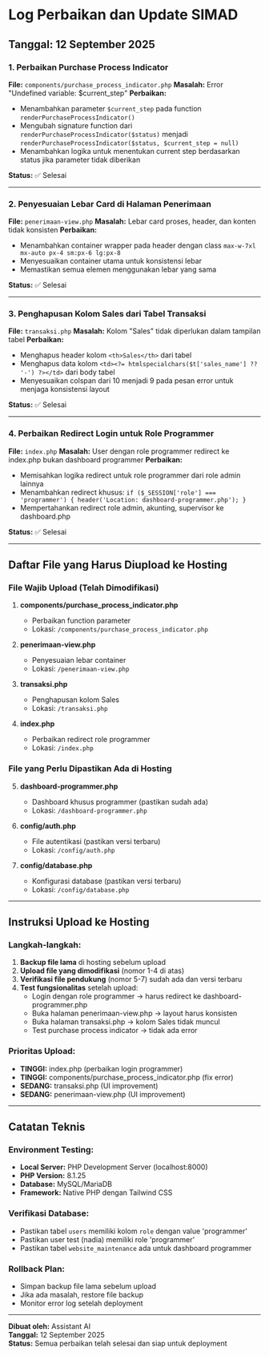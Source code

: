 # Log Perbaikan dan Update SIMAD

## Tanggal: 12 September 2025

### 1. Perbaikan Purchase Process Indicator
**File:** `components/purchase_process_indicator.php`
**Masalah:** Error "Undefined variable: $current_step"
**Perbaikan:**
- Menambahkan parameter `$current_step` pada function `renderPurchaseProcessIndicator()`
- Mengubah signature function dari `renderPurchaseProcessIndicator($status)` menjadi `renderPurchaseProcessIndicator($status, $current_step = null)`
- Menambahkan logika untuk menentukan current step berdasarkan status jika parameter tidak diberikan

**Status:** ✅ Selesai

---

### 2. Penyesuaian Lebar Card di Halaman Penerimaan
**File:** `penerimaan-view.php`
**Masalah:** Lebar card proses, header, dan konten tidak konsisten
**Perbaikan:**
- Menambahkan container wrapper pada header dengan class `max-w-7xl mx-auto px-4 sm:px-6 lg:px-8`
- Menyesuaikan container utama untuk konsistensi lebar
- Memastikan semua elemen menggunakan lebar yang sama

**Status:** ✅ Selesai

---

### 3. Penghapusan Kolom Sales dari Tabel Transaksi
**File:** `transaksi.php`
**Masalah:** Kolom "Sales" tidak diperlukan dalam tampilan tabel
**Perbaikan:**
- Menghapus header kolom `<th>Sales</th>` dari tabel
- Menghapus data kolom `<td><?= htmlspecialchars($t['sales_name'] ?? '-') ?></td>` dari body tabel
- Menyesuaikan colspan dari 10 menjadi 9 pada pesan error untuk menjaga konsistensi layout

**Status:** ✅ Selesai

---

### 4. Perbaikan Redirect Login untuk Role Programmer
**File:** `index.php`
**Masalah:** User dengan role programmer redirect ke index.php bukan dashboard programmer
**Perbaikan:**
- Memisahkan logika redirect untuk role programmer dari role admin lainnya
- Menambahkan redirect khusus: `if ($_SESSION['role'] === 'programmer') { header('Location: dashboard-programmer.php'); }`
- Mempertahankan redirect role admin, akunting, supervisor ke dashboard.php

**Status:** ✅ Selesai

---

## Daftar File yang Harus Diupload ke Hosting

### File Wajib Upload (Telah Dimodifikasi)
1. **components/purchase_process_indicator.php**
   - Perbaikan function parameter
   - Lokasi: `/components/purchase_process_indicator.php`

2. **penerimaan-view.php**
   - Penyesuaian lebar container
   - Lokasi: `/penerimaan-view.php`

3. **transaksi.php**
   - Penghapusan kolom Sales
   - Lokasi: `/transaksi.php`

4. **index.php**
   - Perbaikan redirect role programmer
   - Lokasi: `/index.php`

### File yang Perlu Dipastikan Ada di Hosting
5. **dashboard-programmer.php**
   - Dashboard khusus programmer (pastikan sudah ada)
   - Lokasi: `/dashboard-programmer.php`

6. **config/auth.php**
   - File autentikasi (pastikan versi terbaru)
   - Lokasi: `/config/auth.php`

7. **config/database.php**
   - Konfigurasi database (pastikan versi terbaru)
   - Lokasi: `/config/database.php`

---

## Instruksi Upload ke Hosting

### Langkah-langkah:
1. **Backup file lama** di hosting sebelum upload
2. **Upload file yang dimodifikasi** (nomor 1-4 di atas)
3. **Verifikasi file pendukung** (nomor 5-7) sudah ada dan versi terbaru
4. **Test fungsionalitas** setelah upload:
   - Login dengan role programmer → harus redirect ke dashboard-programmer.php
   - Buka halaman penerimaan-view.php → layout harus konsisten
   - Buka halaman transaksi.php → kolom Sales tidak muncul
   - Test purchase process indicator → tidak ada error

### Prioritas Upload:
- **TINGGI:** index.php (perbaikan login programmer)
- **TINGGI:** components/purchase_process_indicator.php (fix error)
- **SEDANG:** transaksi.php (UI improvement)
- **SEDANG:** penerimaan-view.php (UI improvement)

---

## Catatan Teknis

### Environment Testing:
- **Local Server:** PHP Development Server (localhost:8000)
- **PHP Version:** 8.1.25
- **Database:** MySQL/MariaDB
- **Framework:** Native PHP dengan Tailwind CSS

### Verifikasi Database:
- Pastikan tabel `users` memiliki kolom `role` dengan value 'programmer'
- Pastikan user test (nadia) memiliki role 'programmer'
- Pastikan tabel `website_maintenance` ada untuk dashboard programmer

### Rollback Plan:
- Simpan backup file lama sebelum upload
- Jika ada masalah, restore file backup
- Monitor error log setelah deployment

---

**Dibuat oleh:** Assistant AI  
**Tanggal:** 12 September 2025  
**Status:** Semua perbaikan telah selesai dan siap untuk deployment